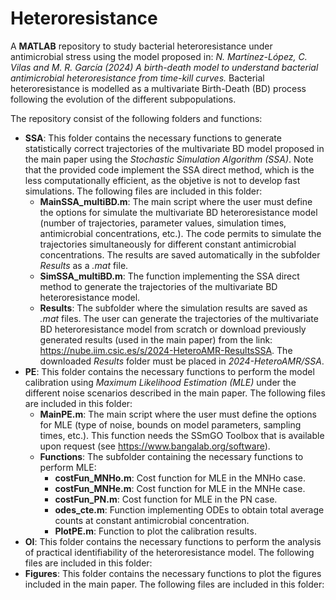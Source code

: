 # Heteroresistance
A **MATLAB** repository to study bacterial heteroresistance under antimicrobial stress using the model proposed in: *N. Martínez-López, C. Vilas and M. R. García (2024) A birth-death model to understand bacterial antimicrobial heteroresistance from time-kill curves.* Bacterial heteroresistance is modelled as a multivariate Birth-Death (BD) process following the evolution of the different subpopulations.

The repository consist of the following folders and functions:
- **SSA**: This folder contains the necessary functions to generate statistically correct trajectories of the multivariate BD model proposed in the main paper using the *Stochastic Simulation Algorithm (SSA)*. Note that the provided code implement the SSA direct method, which is the less computationally efficient, as the objetive is not to develop fast simulations. The following files are included in this folder:
  - **MainSSA_multiBD.m**: The main script where the user must define the options for simulate the multivariate BD heteroresistance model (number of trajectories, parameter values, simulation times, antimicrobial concentrations, etc.). The code permits to simulate the trajectories simultaneously for different constant antimicrobial concentrations. The results are saved automatically in the subfolder *Results* as a *.mat* file.
  - **SimSSA_multiBD.m**: The function implementing the SSA direct method to generate the trajectories of the multivariate BD heteroresistance model.
  - **Results**: The subfolder where the simulation results are saved as *.mat* files. The user can generate the trajectories of the multivariate BD heteroresistance model from scratch or download previously generated results (used in the main paper) from the link: https://nube.iim.csic.es/s/2024-HeteroAMR-ResultsSSA. The downloaded *Results* folder must be placed in *2024-HeteroAMR/SSA*.
- **PE**: This folder contains the necessary functions to perform the model calibration using *Maximum Likelihood Estimation (MLE)* under the different noise scenarios described in the main paper. The following files are included in this folder:
  - **MainPE.m**: The main script where the user must define the options for MLE (type of noise, bounds on model parameters, sampling times, etc.). This function needs the SSmGO Toolbox that is available upon request (see https://www.bangalab.org/software).
  - **Functions**: The subfolder containing the necessary functions to perform MLE:
    - **costFun_MNHo.m**: Cost function for MLE in the MNHo case.
    - **costFun_MNHe.m**: Cost function for MLE in the MNHe case.
    - **costFun_PN.m**: Cost function for MLE in the PN case.
    - **odes_cte.m**: Function implementing ODEs to obtain total average counts at constant antimicrobial concentration.
    - **PlotPE.m**: Function to plot the calibration results.
- **OI**: This folder contains the necessary functions to perform the analysis of practical identifiability of the heteroresistance model. The following files are included in this folder:
- **Figures**: This folder contains the necessary functions to plot the figures included in the main paper. The following files are included in this folder:
